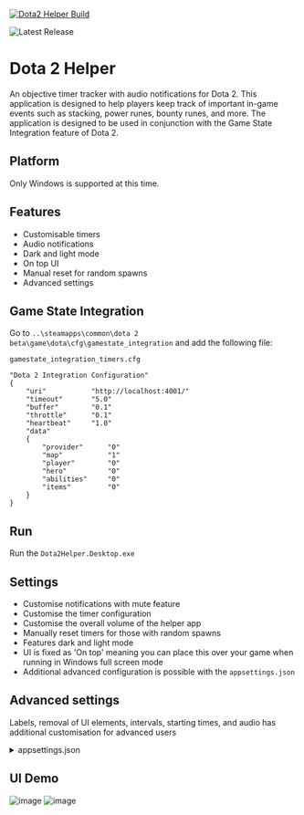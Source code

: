 [![Dota2 Helper Build](https://github.com/pjmagee/dota2-helper/actions/workflows/build.yaml/badge.svg)](https://github.com/pjmagee/dota2-helper/actions/workflows/build.yaml)
 
![Latest Release](https://img.shields.io/badge/dynamic/json?label=Latest%20release&query=$.tag_name&url=https%3A%2F%2Fapi.github.com%2Frepos%2Fpjmagee%2Fdota2-helper%2Freleases%2Flatest&style=flat&color=blue)

# Dota 2 Helper

An objective timer tracker with audio notifications for Dota 2. This application is designed to help players keep track of important in-game events such as stacking, power runes, bounty runes, and more. The application is designed to be used in conjunction with the Game State Integration feature of Dota 2.

## Platform

Only Windows is supported at this time.

## Features

- Customisable timers
- Audio notifications
- Dark and light mode
- On top UI
- Manual reset for random spawns
- Advanced settings

## Game State Integration

Go to `..\steamapps\common\dota 2 beta\game\dota\cfg\gamestate_integration` and add the following file:

`gamestate_integration_timers.cfg`

```plaintext
"Dota 2 Integration Configuration"
{
    "uri"           "http://localhost:4001/"
    "timeout"       "5.0"
    "buffer"        "0.1"
    "throttle"      "0.1"
    "heartbeat"     "1.0"
    "data"
    {
        "provider"      "0"
        "map"           "1"
        "player"        "0"
        "hero"          "0"
        "abilities"     "0"
        "items"         "0"
    }
}
```

## Run

Run the `Dota2Helper.Desktop.exe`

## Settings

- Customise notifications with mute feature
- Customise the timer configuration
- Customise the overall volume of the helper app
- Manually reset timers for those with random spawns
- Features dark and light mode
- UI is fixed as 'On top' meaning you can place this over your game when running in Windows full screen mode
- Additional advanced configuration is possible with the `appsettings.json`

## Advanced settings

Labels, removal of UI elements, intervals, starting times, and audio has additional customisation for advanced users

<!-- markdownlint-disable MD033 -->
<details>
<summary>appsettings.json</summary>

```json
{
  "DotaTimers": [
    {
      "Label": "Stack",
      "First": "02:00",
      "Interval": "01:00",
      "Reminder": "00:15",
      "AudioFile": "audio/Stack.mp3",
      "IsManualReset": false,
      "IsEnabled": true
    },
    {
      "Label": "Wisdom",
      "First": "07:00",
      "Interval": "07:00",
      "Reminder": "00:45",
      "AudioFile": "audio/Wisdom.mp3",
      "IsManualReset": false,
      "IsEnabled": true
    },
    {
      "Label": "Bounty",
      "First": "00:00",
      "Interval": "03:00",
      "Reminder": "00:20",
      "AudioFile": "audio/Bounty.mp3",
      "IsManualReset": false,
      "IsEnabled": true
    },
    {
      "Label": "Power",
      "First": "06:00",
      "Interval": "06:00",
      "Reminder": "00:20",
      "AudioFile": "audio/Power.mp3",
      "IsManualReset": false,
      "IsEnabled": true
    },
    {
      "Label": "Lotus",
      "First": "03:00",
      "Interval": "03:00",
      "Reminder": "00:15",
      "AudioFile": "audio/Lotus.mp3",
      "IsManualReset": false,
      "IsEnabled": true
    },
    {
      "Label": "Tormentor (R)",
      "First": "20:00",
      "Interval": "10:00",
      "Reminder": "00:45",
      "AudioFile": "audio/Tormentor.mp3",
      "IsManualReset": true,
      "IsEnabled": true
    },
    {
      "Label": "Tormentor (D)",
      "First": "20:00",
      "Interval": "10:00",
      "Reminder": "00:45",
      "AudioFile": "audio/Tormentor.mp3",
      "IsManualReset": true,
      "IsEnabled": true
    },
    {
      "Label": "Roshan",
      "First": "11:00",
      "Interval": "11:00",
      "Reminder": "03:00",
      "AudioFile": "audio/Roshan.mp3",
      "IsManualReset": true,
      "IsEnabled": false
    },
    {
      "Label": "Catapult",
      "First": "05:00",
      "Interval": "05:00",
      "Reminder": "00:30",
      "AudioFile": "audio/Catapult.mp3",
      "IsManualReset": false,
      "IsEnabled": false
    }
  ]
}
```

</details>

## UI Demo

![image](https://github.com/pjmagee/dota2-helper/assets/292720/f62d6d28-0f5a-4162-9035-28d86c620eb5)
![image](https://github.com/pjmagee/dota2-helper/assets/292720/01e036ee-f454-49d1-83d9-fb2fd6b6799d)
